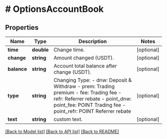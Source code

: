 # # OptionsAccountBook

## Properties

Name | Type | Description | Notes
------------ | ------------- | ------------- | -------------
**time** | **double** | Change time. | [optional] 
**change** | **string** | Amount changed (USDT). | [optional] 
**balance** | **string** | Account total balance after change (USDT). | [optional] 
**type** | **string** | Changing Type: - dnw: Deposit &amp; Withdraw - prem: Trading premium - fee: Trading fee - refr: Referrer rebate - point_dnw: point_fee: POINT Trading fee - point_refr: POINT Referrer rebate | [optional] 
**text** | **string** | custom text. | [optional] 

[[Back to Model list]](../../README.md#documentation-for-models) [[Back to API list]](../../README.md#documentation-for-api-endpoints) [[Back to README]](../../README.md)
